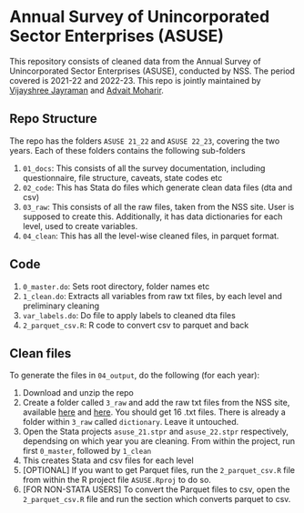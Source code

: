 # Annual Survey of Unincorporated Sector Enterprises (ASUSE)

This repository consists of cleaned data from the Annual Survey of Unincorporated Sector Enterprises (ASUSE), conducted by NSS. The period covered is 2021-22 and 2022-23. This repo is jointly maintained by [Vijayshree Jayraman](https://github.com/vijayshreecon) and [Advait Moharir](https://github.com/advaitmoharir).

## Repo Structure

The repo has the folders `ASUSE 21_22` and `ASUSE 22_23`, covering the two years. Each of these folders contains the following sub-folders

1. `01_docs`: This consists of all the survey documentation, including questionnaire, file structure, caveats, state codes etc
2. `02_code`: This has Stata do files which generate clean data files (dta and csv)
3. `03_raw`: This consists of all the raw files, taken from the NSS site. User is supposed to create this. Additionally, it has data dictionaries for each level, used to create variables.
4. `04_clean`: This has all the level-wise cleaned files, in parquet format.

## Code

1. `0_master.do`: Sets root directory, folder names etc
2. `1_clean.do`: Extracts all variables from raw txt files, by each level and preliminary cleaning
3. `var_labels.do`: Do file to apply labels to cleaned dta files
4. `2_parquet_csv.R`: R code to convert csv to parquet and back

## Clean files

To generate the files in `04_output`, do the following (for each year):

1. Download and unzip the repo
2. Create a folder called `3_raw` and add the raw txt files from the NSS site, available [here](https://microdata.gov.in/nada43/index.php/catalog/196) and [here](https://microdata.gov.in/nada43/index.php/catalog/197). You should get 16 .txt files. There is already a folder within `3_raw` called `dictionary`. Leave it untouched.
3. Open the Stata projects `asuse_21.stpr` and `asuse_22.stpr` respectively, dependsing on which year you are cleaning. From within the project, run first `0_master`, followed by `1_clean`
4. This creates Stata and csv files for each level
5. [OPTIONAL] If you want to get Parquet files, run the `2_parquet_csv.R` file from within the R project file `ASUSE.Rproj` to do so.
6. [FOR NON-STATA USERS] To convert the Parquet files to csv, open the `2_parquet_csv.R` file and run the section which converts parquet to csv.

